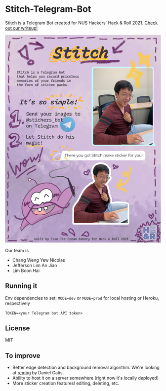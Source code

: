 # Stitch-Telegram-Bot

Stitch is a Telegram Bot created for NUS Hackers' Hack & Roll 2021. [Check out our writeup!](https://devpost.com/software/stitch-ixqoml)

![What is Stitch?](stitch-poster.jpg)

Our team is
- Chang Weng Yew Nicolas
- Jefferson Lim An Jian
- Lim Boon Hai

## Running it

Env dependencies to set:
`MODE=dev` or `MODE=prod` for local hosting or Heroku, respectively

`TOKEN=<your Telegram bot API token>`

## License

MIT

## To improve
- Better edge detection and background removal algorithm. We're looking at [rembg](https://github.com/danielgatis/rembg) by Daniel Gatis.
- Ability to host it on a server somewhere (right now it's locally deployed)
- More sticker creation features! editing, deleting, etc.
